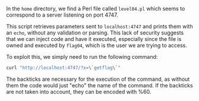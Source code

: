 In the `home` directory, we find a Perl file called `level04.pl` which seems to correspond to a server listening on port 4747. 

This script retrieves parameters sent to `localhost:4747` and prints them with an `echo`, without any validation or parsing. This lack of security suggests that we can inject code and have it executed, especially since the file is owned and executed by `flag04`, which is the user we are trying to access.

To exploit this, we simply need to run the following command:

```bash
curl "http://localhost:4747/?x=\`getflag\`"
```

The backticks are necessary for the execution of the command, as without them the code would just "echo" the name of the command. If the backticks are not taken into account, they can be encoded with %60.
